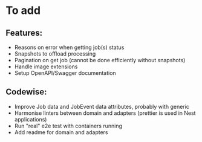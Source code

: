 # To add

## Features: 
- Reasons on error when getting job(s) status
- Snapshots to offload processing
- Pagination on get job (cannot be done efficiently without snapshots)
- Handle image extensions
- Setup OpenAPI/Swagger documentation 

## Codewise: 
- Improve Job data and JobEvent data attributes, probably with generic
- Harmonise linters between domain and adapters (prettier is used in Nest applications)
- Run "real" e2e test with containers running
- Add readme for domain and adapters
